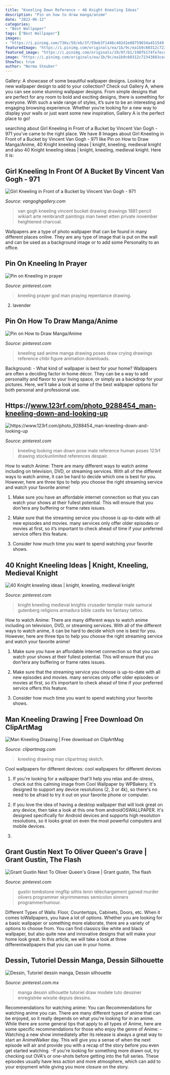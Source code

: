 ```yaml
---
title: "Kneeling Down Reference ~ 40 Knight Kneeling Ideas"
description: "Pin on how to draw manga/anime"
date: "2022-06-12"
categories:
- "Best Wallpaper"
tags: ["Best Wallpaper"]
images:
- "https://i.pinimg.com/736x/59/eb/3f/59eb3f1446c402d1e08759034a451549.jpg"
featuredImage: "https://i.pinimg.com/originals/ea/1b/9c/ea1b9c60312c72343883cea560e18242.jpg"
featured_image: "https://i.pinimg.com/originals/19/8f/b1/198fb174fe7ecd766817a550eaa90dde.jpg"
image: "https://i.pinimg.com/originals/ea/1b/9c/ea1b9c60312c72343883cea560e18242.jpg"
ShowToc: true
author: "Norma Steuber"
---
```



Gallery: A showcase of some beautiful wallpaper designs.
Looking for a new wallpaper design to add to your collection? Check out Gallery A, where you can see some stunning wallpaper designs. From simple designs that are perfect for any room to bold and exciting designs, there is something for everyone. With such a wide range of styles, it’s sure to be an interesting and engaging browsing experience. Whether you’re looking for a new way to display your walls or just want some new inspiration, Gallery A is the perfect place to go!
		
		
		
		
		
		
		
	

		
searching about Girl Kneeling in Front of a Bucket by Vincent Van Gogh - 971 you've came to the right place. We have 8 Images about Girl Kneeling in Front of a Bucket by Vincent Van Gogh - 971 like Pin on How to Draw Manga/Anime, 40 Knight kneeling ideas | knight, kneeling, medieval knight and also 40 Knight kneeling ideas | knight, kneeling, medieval knight. Here it is:
		
    
## Girl Kneeling In Front Of A Bucket By Vincent Van Gogh - 971

<img loading=lazy src="http://www.vangoghgallery.com/catalog/image/0880/Girl-Kneeling-in-Front-of-a-Bucket.jpg" onerror="this.onerror=null;this.src='https://tse4.mm.bing.net/th?id=OIP.Cq-U_xJMyrVuBDvf7rt-pgHaF5&amp;pid=15.1';" alt="Girl Kneeling in Front of a Bucket by Vincent Van Gogh - 971">

_Source: vangoghgallery.com_

>van gogh kneeling vincent bucket drawing drawings 1881 pencil wikiart arte rembrandt paintings man tweet etten private november heightened charcoal. 

	



Wallpapers are a type of photo wallpaper that can be found in many different places online. They are any type of image that is put on the wall and can be used as a background image or to add some Personality to an office.

    
## Pin On Kneeling In Prayer

<img loading=lazy src="https://i.pinimg.com/originals/ea/1b/9c/ea1b9c60312c72343883cea560e18242.jpg" onerror="this.onerror=null;this.src='https://tse3.mm.bing.net/th?id=OIP.BjMU0uCxltNYtNiJ6SwHZwHaE8&amp;pid=15.1';" alt="Pin on Kneeling in prayer">

_Source: pinterest.com_

>kneeling prayer god man praying repentance drawing. 

	

2. lavender 

    
## Pin On How To Draw Manga/Anime

<img loading=lazy src="https://i.pinimg.com/736x/bb/c7/8c/bbc78c293b289b9489481ed942ff9ada--kneeling-girl-sad-anime.jpg" onerror="this.onerror=null;this.src='https://tse2.mm.bing.net/th?id=OIP.Ccv5LFTdYROVl3L1Rgny2QHaJl&amp;pid=15.1';" alt="Pin on How to Draw Manga/Anime">

_Source: pinterest.com_

>kneeling sad anime manga drawing poses draw crying drawings reference chibi figure animation downloads. 

	

Background: - What kind of wallpaper is best for your home?
Wallpapers are often a deciding factor in home décor. They can be a way to add personality and flavor to your living space, or simply as a backdrop for your pictures. Here, we'll take a look at some of the best wallpaper options for both personal and professional use.

    
## Https://www.123rf.com/photo_9288454_man-kneeling-down-and-looking-up

<img loading=lazy src="https://i.pinimg.com/736x/59/eb/3f/59eb3f1446c402d1e08759034a451549.jpg" onerror="this.onerror=null;this.src='https://tse3.mm.bing.net/th?id=OIP.EKz-hHZQgupTU0WoVT49OQHaLH&amp;pid=15.1';" alt="https://www.123rf.com/photo_9288454_man-kneeling-down-and-looking-up">

_Source: pinterest.com_

>kneeling looking man down pose male reference human poses 123rf drawing stockunlimited references despair. 

	

How to watch Anime: There are many different ways to watch anime including on television, DVD, or streaming services.
With all of the different ways to watch anime, it can be hard to decide which one is best for you. However, here are three tips to help you choose the right streaming service and watch your favorite anime!
1. Make sure you have an affordable internet connection so that you can watch your shows at their fullest potential. This will ensure that you don’tera any buffering or frame rates issues.

2. Make sure that the streaming service you choose is up-to-date with all new episodes and movies. many services only offer older episodes or movies at first, so it’s important to check ahead of time if your preferred service offers this feature.

3. Consider how much time you want to spend watching your favorite shows.

    
## 40 Knight Kneeling Ideas | Knight, Kneeling, Medieval Knight

<img loading=lazy src="https://i.pinimg.com/236x/48/c6/d0/48c6d0bd5f1c3095716b48aba3322eae--knights-templar-image-search.jpg" onerror="this.onerror=null;this.src='https://tse1.mm.bing.net/th?id=OIP.L1dtJTCOhJg_aXUFm3TOyAAAAA&amp;pid=15.1';" alt="40 Knight kneeling ideas | knight, kneeling, medieval knight">

_Source: pinterest.com_

>knight kneeling medieval knights crusader templar male samurai gutenberg religions armadura bible castle les fantasy tattoo. 

	

How to watch Anime: There are many different ways to watch anime including on television, DVD, or streaming services.
With all of the different ways to watch anime, it can be hard to decide which one is best for you. However, here are three tips to help you choose the right streaming service and watch your favorite anime!
1. Make sure you have an affordable internet connection so that you can watch your shows at their fullest potential. This will ensure that you don’tera any buffering or frame rates issues.

2. Make sure that the streaming service you choose is up-to-date with all new episodes and movies. many services only offer older episodes or movies at first, so it’s important to check ahead of time if your preferred service offers this feature.

3. Consider how much time you want to spend watching your favorite shows.

    
## Man Kneeling Drawing | Free Download On ClipArtMag

<img loading=lazy src="http://clipartmag.com/image/man-kneeling-drawing-16.jpg" onerror="this.onerror=null;this.src='https://tse1.mm.bing.net/th?id=OIP.L16qfzT9pAWjW6LFT4gSqwAAAA&amp;pid=15.1';" alt="Man Kneeling Drawing | Free download on ClipArtMag">

_Source: clipartmag.com_

>kneeling drawing man clipartmag sketch. 

	

Cool wallpapers for different devices:
cool wallpapers for different devices 

1. If you're looking for a wallpaper that'll help you relax and de-stress, check out this calming image from Cool Wallpaper by WPBakery. It's designed to support any device resolutions (2, 3 or 4k), so there's no need to be afraid to try it out on your favorite phone or computer.

2. If you love the idea of having a desktop wallpaper that will look great on any device, then take a look at this one from androidOSWALLPAPER. It's designed specifically for Android devices and supports high resolution resolutions, so it looks great on even the most powerful computers and mobile devices.

3.

    
## Grant Gustin Next To Oliver Queen&#039;s Grave | Grant Gustin, The Flash

<img loading=lazy src="https://i.pinimg.com/originals/ac/a5/01/aca5015044837338d6fe44cc48327d1b.jpg" onerror="this.onerror=null;this.src='https://tse2.mm.bing.net/th?id=OIP.vdchJU0ZxIqD7ErCxreNQwHaEK&amp;pid=15.1';" alt="Grant Gustin Next To Oliver Queen&#039;s Grave | Grant gustin, The flash">

_Source: pinterest.com_

>gustin tombstone imgflip sithis lenin téléchargement gained murder olivers programmer skyrimmemes semicolon sinners programmerhumour. 

	

Different Types of Walls: Floor, Countertops, Cabinets, Doors, etc.
When it comes toWallpapers, you have a lot of options. Whether you are looking for a basic wallpaper or something more elaborate, there are a variety of options to choose from. You can find classics like white and black wallpaper, but also quite new and innovative designs that will make your home look great. In this article, we will take a look at three differentwallpapers that you can use in your home.

    
## Dessin, Tutoriel Dessin Manga, Dessin Silhouette

<img loading=lazy src="https://i.pinimg.com/originals/19/8f/b1/198fb174fe7ecd766817a550eaa90dde.jpg" onerror="this.onerror=null;this.src='https://tse1.mm.bing.net/th?id=OIP.luOgMIU3oEXheOzZld2-1wHaLt&amp;pid=15.1';" alt="Dessin, Tutoriel dessin manga, Dessin silhouette">

_Source: pinterest.com.mx_

>manga dessin silhouette tutoriel draw modele tuto dessiner enregistrée wixsite depuis dessins. 

	

Recommendations for watching anime: You can
Recommendations for watching anime you can. There are many different types of anime that can be enjoyed, so it really depends on what you're looking for in an anime. While there are some general tips that apply to all types of Anime, here are some specific recommendations for those who enjoy the genre of Anime: 
-Watching a new show immediately after its release is always a great way to start an AnimeWalker day. This will give you a sense of when the next episode will air and provide you with a recap of the story before you even get started watching. 
-If you're looking for something more drawn out, try checking out OVA's or one-shots before getting into the full series. These episodes usually have less action and more atmosphere, which can add to your enjoyment while giving you more closure on the story.

